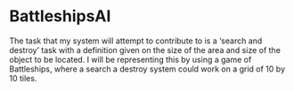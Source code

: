 # BattleshipsAI

The task that my system will attempt to contribute to is a ‘search and destroy’ task with a definition given on the size of the area and size of the object to be located. I will be representing this by using a game of Battleships, where a search a destroy system could work on a grid of 10 by 10 tiles.
